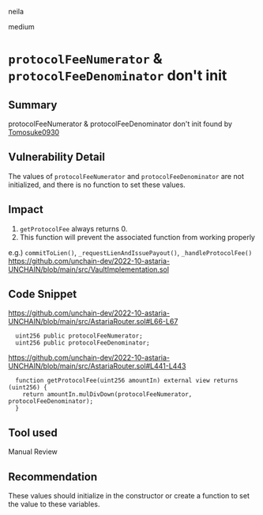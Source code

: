 neila

medium

# `protocolFeeNumerator` & `protocolFeeDenominator` don't init

## Summary
protocolFeeNumerator & protocolFeeDenominator don't init
found by [Tomosuke0930](https://github.com/Tomosuke0930)

## Vulnerability Detail
The values of `protocolFeeNumerator` and `protocolFeeDenominator` are not initialized, and there is no function to set these values.

## Impact
1. `getProtocolFee` always returns 0.
2. This function will prevent the associated function from working properly

e.g.) `commitToLien()`, `_requestLienAndIssuePayout()`, `_handleProtocolFee()`
https://github.com/unchain-dev/2022-10-astaria-UNCHAIN/blob/main/src/VaultImplementation.sol


## Code Snippet
https://github.com/unchain-dev/2022-10-astaria-UNCHAIN/blob/main/src/AstariaRouter.sol#L66-L67
```solidity
  uint256 public protocolFeeNumerator;
  uint256 public protocolFeeDenominator;
```

https://github.com/unchain-dev/2022-10-astaria-UNCHAIN/blob/main/src/AstariaRouter.sol#L441-L443
```solidity
  function getProtocolFee(uint256 amountIn) external view returns (uint256) {
    return amountIn.mulDivDown(protocolFeeNumerator, protocolFeeDenominator);
  }
```


## Tool used
Manual Review

## Recommendation
These values should initialize in the constructor or create a function to set the value to these variables.